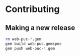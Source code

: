 # Contributing

## Making a new release

```sh
rm web-puc-*.gem
gem build web-puc.gemspec
gem push web-puc-*.gem
```
